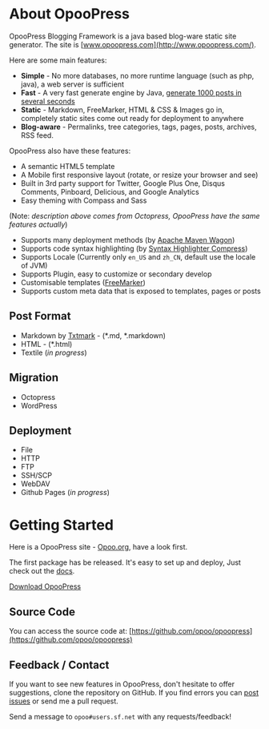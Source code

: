# About OpooPress

OpooPress Blogging Framework is a java based blog-ware static site generator. The site is [www.opoopress.com](http://www.opoopress.com/).

Here are some main features:

- **Simple** - No more databases, no more runtime language (such as php, java), a web server is sufficient
- **Fast** - A very fast generate engine by Java, [generate 1000 posts in several seconds](http://opoo.org/why-i-develop-opoopress/)
- **Static** - Markdown, FreeMarker, HTML & CSS & Images go in, completely static sites come out ready for deployment to anywhere
- **Blog-aware** - Permalinks, tree categories, tags, pages, posts, archives, RSS feed.

OpooPress also have these features:
- A semantic HTML5 template
- A Mobile first responsive layout (rotate, or resize your browser and see)
- Built in 3rd party support for Twitter, Google Plus One, Disqus Comments, Pinboard, Delicious, and Google Analytics
- Easy theming with Compass and Sass

(Note: *description above comes from Octopress, OpooPress have the same features actually*)
- Supports many deployment methods (by [Apache Maven Wagon](http://maven.apache.org/wagon/))
- Supports code syntax highlighting (by [Syntax Highlighter Compress](http://alexgorbatchev.com/SyntaxHighlighter/))
- Supports Locale (Currently only `en_US` and `zh_CN`, default use the locale of JVM)
- Supports Plugin, easy to customize or secondary develop
- Customisable templates ([FreeMarker](http://www.freemarker.org/))
- Supports custom meta data that is exposed to templates, pages or posts

## Post Format
- Markdown by [Txtmark](https://github.com/rjeschke/txtmark) - (\*.md, \*.markdown)
- HTML - (\*.html)
- Textile (*in progress*)

## Migration
- Octopress
- WordPress

## Deployment
- File
- HTTP
- FTP
- SSH/SCP
- WebDAV
- Github Pages (*in progress*)

# Getting Started
Here is a OpooPress site - [Opoo.org](http://opoo.org/), have a look first.

The first package has be released. It's easy to set up and deploy, Just check out the [docs](http://www.opoopress.com/docs/).

<a class="download-button" href="http://www.opoopress.com/download/">Download OpooPress</a>


## Source Code
You can access the source code at: [https://github.com/opoo/opoopress](https://github.com/opoo/opoopress)

## Feedback / Contact
If you want to see new features in OpooPress, don't hesitate to offer suggestions, clone the repository on GitHub. If you find errors you can [post issues](https://github.com/opoo/opoopress/issues) or send me a pull request.

Send a message to `opoo#users.sf.net` with any requests/feedback!